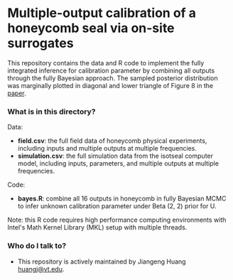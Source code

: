 # Multiple-output calibration of a honeycomb seal via on-site surrogates

This repository contains the data and R code to implement the fully integrated inference for calibration parameter by combining all outputs through the fully Bayesian approach. The sampled posterior distribution was marginally plotted in diagonal and lower triangle of Figure 8 in the [paper](https://www.tandfonline.com/eprint/JKUCP7JCYUBAMHEQPB3U/full?target=10.1080/00401706.2022.2104931). 

### What is in this directory? 

Data: 
* **field.csv**: the full field data of honeycomb physical experiments, including inputs and multiple outputs at multiple frequencies.
* **simulation.csv**: the full simulation data from the isotseal computer model, including inputs, parameters, and multiple outputs at multiple frequencies. 

Code: 

* **bayes.R**: combine all 16 outputs in honeycomb in fully Bayesian MCMC to infer unknown calibration parameter under Beta (2, 2) prior for U.

Note: this R code requires high performance computing environments with Intel's Math Kernel Library (MKL) setup with multiple threads. 


### Who do I talk to? ###

* This repository is actively maintained by Jiangeng Huang <huangj@vt.edu>.


